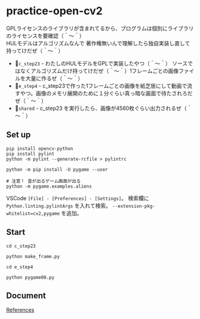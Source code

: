 # practice-open-cv2

GPLライセンスのライブラリが含まれてるから、プログラムは個別にライブラリのライセンスを要確認（＾～＾）  
HULモデルはアルゴリズムなんで 著作権無いんで理解したら独自実装し直して持ってけだぜ（＾～＾）  

* 📁`c_step23` - わたしのHULモデルをGPLで実装したやつ（＾～＾） ソースではなくアルゴリズムだけ持ってけだぜ（＾～＾）1フレームごとの画像ファイルを大量に作るぜ（＾～＾）
* 📁`e_step4` - c_step23で作った1フレームごとの画像を紙芝居にして動画で流すやつ。画像のメモリ展開のために１分ぐらい真っ暗な画面で待たされろだぜ（＾～＾）
* 📁`shared` - c_step23 を実行したら、画像が4560枚ぐらい出力されるぜ（＾～＾）

## Set up

```shell
pip install opencv-python
pip install pylint
python -m pylint --generate-rcfile > pylintrc

python -m pip install -U pygame --user

# 注意！ 音が出るゲーム画面が出る
python -m pygame.examples.aliens
```

VSCode `[File] - [Preferences] - [Settings]`。 検索欄に `Python.linting.pylintArgs` を入れて検索。 `--extension-pkg-whitelist=cv2,pygame` を追加。  

## Start

```shell
cd c_step23

python make_frame.py

cd e_step4

python pygame00.py
```

## Document

[References](./@doc/references.md)  
